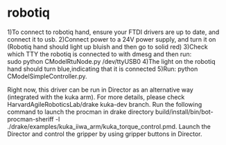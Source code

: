 # robotiq

1)To connect to robotiq hand, ensure your FTDI drivers are up to date, and connect it to usb. 
2)Connect power to a 24V power supply, and turn it on (Robotiq hand should light up bluish and then go to solid red)
3)Check which TTY the robotiq is connected to with dmesg and then run:   
sudo python CModelRtuNode.py /dev/ttyUSB0
4)The light on the robotiq hand should turn blue,indicating that it is connected
5)Run:
python CModelSimpleController.py.

Right now, this driver can be run in Director as an alternative way (integrated with the kuka arm). For more details, please check HarvardAgileRoboticsLab/drake kuka-dev branch. Run the following command to launch the procman in drake directory
build/install/bin/bot-procman-sheriff -l ./drake/examples/kuka_iiwa_arm/kuka_torque_control.pmd. 
Launch the Director and control the gripper by using gripper buttons in Director.

